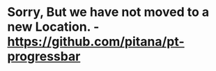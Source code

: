 Sorry, But we have not moved to a new Location. - https://github.com/pitana/pt-progressbar
===========================================================================================
